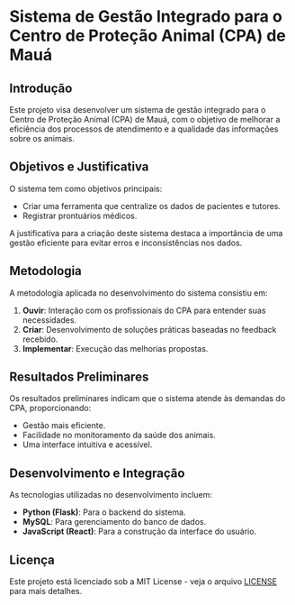 # Sistema de Gestão Integrado para o Centro de Proteção Animal (CPA) de Mauá

## Introdução
Este projeto visa desenvolver um sistema de gestão integrado para o Centro de Proteção Animal (CPA) de Mauá, com o objetivo de melhorar a eficiência dos processos de atendimento e a qualidade das informações sobre os animais.

## Objetivos e Justificativa
O sistema tem como objetivos principais:
- Criar uma ferramenta que centralize os dados de pacientes e tutores.
- Registrar prontuários médicos.

A justificativa para a criação deste sistema destaca a importância de uma gestão eficiente para evitar erros e inconsistências nos dados.

## Metodologia
A metodologia aplicada no desenvolvimento do sistema consistiu em:
1. **Ouvir**: Interação com os profissionais do CPA para entender suas necessidades.
2. **Criar**: Desenvolvimento de soluções práticas baseadas no feedback recebido.
3. **Implementar**: Execução das melhorias propostas.

## Resultados Preliminares
Os resultados preliminares indicam que o sistema atende às demandas do CPA, proporcionando:
- Gestão mais eficiente.
- Facilidade no monitoramento da saúde dos animais.
- Uma interface intuitiva e acessível.

## Desenvolvimento e Integração
As tecnologias utilizadas no desenvolvimento incluem:
- **Python (Flask)**: Para o backend do sistema.
- **MySQL**: Para gerenciamento do banco de dados.
- **JavaScript (React)**: Para a construção da interface do usuário.

## Licença
Este projeto está licenciado sob a MIT License - veja o arquivo [LICENSE](LICENSE) para mais detalhes.
